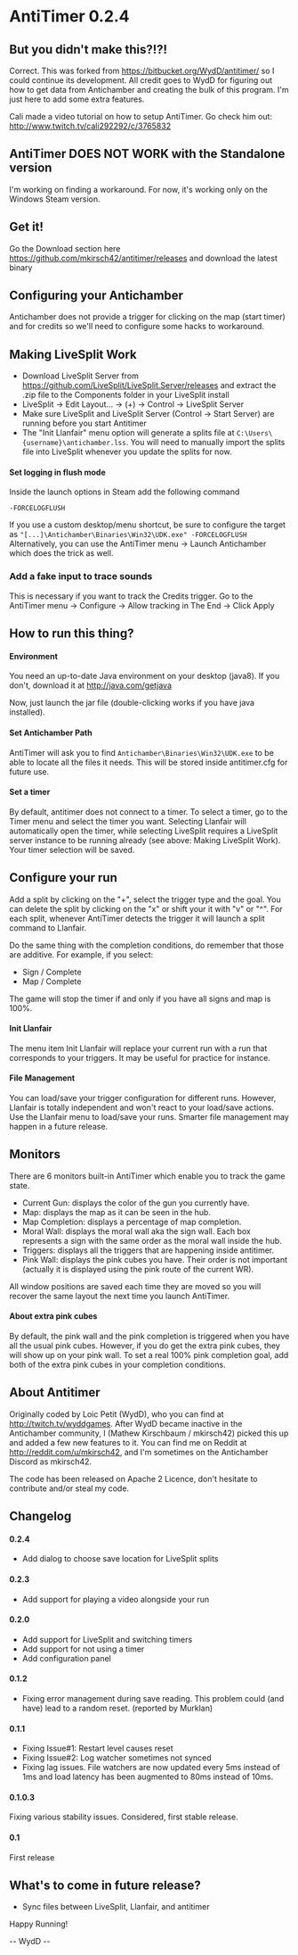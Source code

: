 AntiTimer 0.2.4
======


But you didn't make this?!?!
------
Correct. This was forked from https://bitbucket.org/WydD/antitimer/ so I could continue its development. All credit goes to WydD for figuring out how to get data from Antichamber and creating the bulk of this program. I'm just here to add some extra features.

Cali made a video tutorial on how to setup AntiTimer. Go check him out: http://www.twitch.tv/cali292292/c/3765832

AntiTimer DOES NOT WORK with the Standalone version
------
I'm working on finding a workaround. For now, it's working only on the Windows Steam version.

Get it!
------
Go the Download section here https://github.com/mkirsch42/antitimer/releases and download the latest binary

Configuring your Antichamber
------
Antichamber does not provide a trigger for clicking on the map (start timer) and for credits so we'll need to configure some hacks to workaround.

Making LiveSplit Work
------
- Download LiveSplit Server from https://github.com/LiveSplit/LiveSplit.Server/releases and extract the .zip file to the Components folder in your LiveSplit install
- LiveSplit -> Edit Layout... -> (+) -> Control -> LiveSplit Server
- Make sure LiveSplit and LiveSplit Server (Control -> Start Server) are running before you start Antitimer
- The "Init Llanfair" menu option will generate a splits file at `` C:\Users\{username}\antichamber.lss ``. You will need to manually import the splits file into LiveSplit whenever you update the splits for now.

#### Set logging in flush mode
Inside the launch options in Steam add the following command

``-FORCELOGFLUSH``

If you use a custom desktop/menu shortcut, be sure to configure the target as `` "[...]\Antichamber\Binaries\Win32\UDK.exe" -FORCELOGFLUSH ``
Alternatively, you can use the AntiTimer menu -> Launch Antichamber which does the trick as well.

### Add a fake input to trace sounds
This is necessary if you want to track the Credits trigger.
Go to the AntiTimer menu -> Configure -> Allow tracking in The End -> Click Apply

How to run this thing?
------
#### Environment
You need an up-to-date Java environment on your desktop (java8). If you don't, download it at http://java.com/getjava 

Now, just launch the jar file (double-clicking works if you have java installed).

#### Set Antichamber Path
AntiTimer will ask you to find ``Antichamber\Binaries\Win32\UDK.exe`` to be able to locate all the files it needs. This will be stored inside antitimer.cfg for future use.

#### Set a timer
By default, antitimer does not connect to a timer. To select a timer, go to the Timer menu and select the timer you want. Selecting Llanfair will automatically open the timer, while selecting LiveSplit requires a LiveSplit server instance to be running already (see above: Making LiveSplit Work). Your timer selection will be saved.

Configure your run
------
Add a split by clicking on the "+", select the trigger type and the goal. You can delete the split by clicking on the "x" or shift your it with "v" or "^". For each split, whenever AntiTimer detects the trigger it will launch a split command to Llanfair.

Do the same thing with the completion conditions, do remember that those are additive. For example, if you select:

* Sign / Complete
* Map / Complete

The game will stop the timer if and only if you have all signs and map is 100%.

#### Init Llanfair
The menu item Init Llanfair will replace your current run with a run that corresponds to your triggers. It may be useful for practice for instance.

#### File Management
You can load/save your trigger configuration for different runs. However, Llanfair is totally independent and won't react to your load/save actions. Use the Llanfair menu to load/save your runs. Smarter file management may happen in a future release.



Monitors
------
There are 6 monitors built-in AntiTimer which enable you to track the game state.

* Current Gun: displays the color of the gun you currently have.
* Map: displays the map as it can be seen in the hub.
* Map Completion: displays a percentage of map completion.
* Moral Wall: displays the moral wall aka the sign wall. Each box represents a sign with the same order as the moral wall inside the hub.
* Triggers: displays all the triggers that are happening inside antitimer.
* Pink Wall: displays the pink cubes you have. Their order is not important (actually it is displayed using the pink route of the current WR).

All window positions are saved each time they are moved so you will recover the same layout the next time you launch AntiTimer.

#### About extra pink cubes
By default, the pink wall and the pink completion is triggered when you have all the usual pink cubes. However, if you do get the extra pink cubes, they will show up on your pink wall. To set a real 100% pink completion goal, add both of the extra pink cubes in your completion conditions.


About Antitimer
------
Originally coded by Loic Petit (WydD), who you can find at http://twitch.tv/wyddgames. After WydD became inactive in the Antichamber community, I (Mathew Kirschbaum / mkirsch42) picked this up and added a few new features to it. You can find me on Reddit at http://reddit.com/u/mkirsch42, and I'm sometimes on the Antichamber Discord as mkirsch42.

The code has been released on Apache 2 Licence, don't hesitate to contribute and/or steal my code.

Changelog
------

#### 0.2.4
* Add dialog to choose save location for LiveSplit splits

#### 0.2.3
* Add support for playing a video alongside your run

#### 0.2.0
* Add support for LiveSplit and switching timers
* Add support for not using a timer
* Add configuration panel

#### 0.1.2
* Fixing error management during save reading. This problem could (and have) lead to a random reset. (reported by Murklan)

#### 0.1.1
* Fixing Issue#1: Restart level causes reset
* Fixing Issue#2: Log watcher sometimes not synced
* Fixing lag issues. File watchers are now updated every 5ms instead of 1ms and load latency has been augmented to 80ms instead of 10ms.

#### 0.1.0.3
Fixing various stability issues. Considered, first stable release.

#### 0.1
First release

What's to come in future release?
------
* Sync files between LiveSplit, Llanfair, and antitimer

Happy Running!


-- WydD --